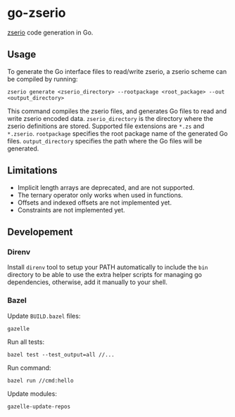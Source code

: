 # go-zserio

[zserio] code generation in Go.

## Usage

To generate the Go interface files to read/write zserio, a zserio scheme can be compiled by running:

```shell
zserio generate <zserio_directory> --rootpackage <root_package> --out <output_directory>
```

This command compiles the zserio files, and generates Go files to read and write zserio encoded data.
`zserio_directory` is the directory where the zserio definitions are stored. Supported file extensions are `*.zs` and `*.zserio`.
`rootpackage` specifies the root package name of the generated Go files.
`output_directory` specifies the path where the Go files will be generated.

## Limitations

- Implicit length arrays are deprecated, and are not supported.
- The ternary operator only works when used in functions.
- Offsets and indexed offsets are not implemented yet.
- Constraints are not implemented yet.

## Developement

### Direnv

Install `direnv` tool to setup your PATH automatically to include the `bin`
directory to be able to use the extra helper scripts for managing go
dependencies, otherwise, add it manually to your shell.

### Bazel

Update `BUILD.bazel` files:

```shell
gazelle
```

Run all tests:

```shell
bazel test --test_output=all //...
```

Run command:

```shell
bazel run //cmd:hello
```

Update modules:

```shell
gazelle-update-repos
```

[zserio]: https://github.com/ndsev/zserio
